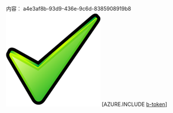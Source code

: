 内容︰ a4e3af8b-93d9-436e-9c6d-8385908919b8![图像](bf4771b0-6291-4d08-8c86-fd01ecaaa4d3.png)
[AZURE.INCLUDE [b-token](cf03c4b6-e4f5-4930-af78-2b42210bcd6b.md)]
